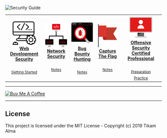 
![Security Guide](https://github.com/Tikam02/Security-Guide/blob/master/img/cover.png)






<center>
<table>
 <tr>
<td align="center"><a href="./WebDev-Sec"><img src="img/icons/coding.png" width="75px;" height="75px;" alt="WebDev Sec"/><br/><b>Web Development Security</b></a><br /><sub><a href="./WebDev-Sec/readme.md"> </a></sub><br><sub><a href="./WebDev-Sec/getting-started.md">Getting Started</a></sub></td>
   <td align="center"><a href="./Network-Security"><img src="img/icons/networking.png" width="75px;" height="75px;" alt="Net Sec"/><br/><b>Network Security</b></a><br /><sub><a href="./Network-Security/readme.md"> </a></sub><br><sub><a href="./Network-Security/getting-started.md">Notes</a></sub></td>
   <td align="center"><a href="./Bug-Bounty"><img src="img/icons/bugs.png" width="75px;" height="75px;" alt="Bug Bounty"/><br/><b>Bug Bounty Hunting</b></a><br /><sub><a href="./Bug-Bounty/readme.md"> </a></sub><br><sub><a href="./Bug-Bounty/getting-started.md">Notes</a></sub></td>
  <td align="center"><a href="./CTF"><img src="img/icons/flag.png" width="75px;" height="75px;" alt="CTF"/><br/><b>Capture The Flag</b></a><br /><sub><a href="./CTF/readme.md"> </a></sub><br><sub><a href="./CTF/getting-started.md">Notes</a></sub></td>
  <td align="center" ><a href="./OSCP"><img src="img/icons/homework.png"  width="75px;" height="75px;" alt="OSCP"/><br/><b>Offensive Security Certified Professional</b></a><br /><sub><a href="./OSCP/readme.md"> </a></sub><br><sub><a href="./OSCP/preparation.md">Preparation</a></sub><br><sub><a href="./OSCP/practice.md">Practice</a></sub></td>
    
    


  </tr>




   
   
 </table>
</center>



********************************************
<a href="https://www.buymeacoffee.com/95jwDkC" target="_blank"><img src="https://www.buymeacoffee.com/assets/img/custom_images/orange_img.png" alt="Buy Me A Coffee" style="height: 41px !important;width: 174px !important;box-shadow: 0px 3px 2px 0px rgba(190, 190, 190, 0.5) !important;-webkit-box-shadow: 0px 3px 2px 0px rgba(190, 190, 190, 0.5) !important;" ></a>
*********************************************
## License

This project is licensed under the MIT License - Copyright (c) 2019 Tikam Alma

